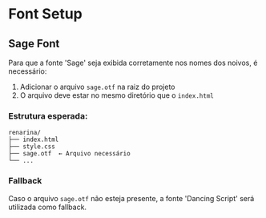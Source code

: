 # Font Setup

## Sage Font

Para que a fonte 'Sage' seja exibida corretamente nos nomes dos noivos, é necessário:

1. Adicionar o arquivo `sage.otf` na raiz do projeto
2. O arquivo deve estar no mesmo diretório que o `index.html`

### Estrutura esperada:
```
renarina/
├── index.html
├── style.css
├── sage.otf  ← Arquivo necessário
└── ...
```

### Fallback
Caso o arquivo `sage.otf` não esteja presente, a fonte 'Dancing Script' será utilizada como fallback.